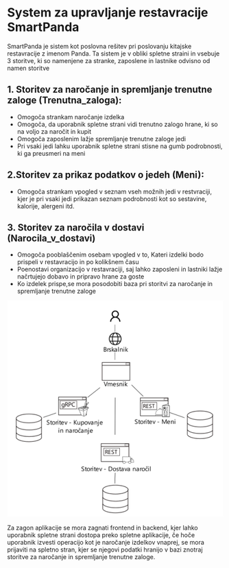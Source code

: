 
# System za upravljanje restavracije SmartPanda


SmartPanda je sistem kot poslovna rešitev pri poslovanju kitajske restavracije z imenom Panda. Ta sistem je v obliki spletne straini in vsebuje 3 storitve, ki so namenjene za stranke, zaposlene in lastnike odvisno od namen storitve


## 1.  Storitev za naročanje in spremljanje trenutne zaloge (Trenutna_zaloga):
   - Omogoča strankam naročanje izdelka 
   - Omogoča, da uporabnik spletne strani vidi trenutno zalogo hrane, ki so na voljo za naročit in kupit
   - Omogoča zaposlenim lažje spremljanje trenutne zaloge jedi
   - Pri vsaki jedi lahku uporabnik spletne strani stisne na gumb podrobnosti, ki ga preusmeri na meni


## 2.Storitev za prikaz podatkov o jedeh (Meni):

  - Omogoča strankam vpogled v seznam vseh možnih jedi v restvraciji, kjer je pri vsaki jedi prikazan seznam podrobnosti kot so sestavine, kalorije, alergeni itd.

 
## 3. Storitev za naročila v dostavi (Narocila_v_dostavi)

   - Omogoča pooblaščenim osebam vpogled v to, Kateri izdelki bodo prispeli v restavracijo in po kolikšnem času
   - Poenostavi organizacijo v restavraciji, saj lahko zaposleni in lastniki lažje načrtujejo dobavo in pripravo hrane za goste
   - Ko izdelek prispe,se mora posodobiti baza pri storitvi za naročanje in spremljanje trenutne zaloge

   ![image info](./architecture.png)

   Za zagon aplikacije se mora zagnati frontend in backend, kjer lahko uporabnik spletne strani dostopa preko spletne aplikacije, če hoče uporabnik izvesti operacijo kot je naročanje izdelkov vnaprej, se mora prijaviti na spletno stran, kjer se njegovi podatki hranijo v bazi znotraj storitve za naročanje in spremljanje trenutne zaloge.





  